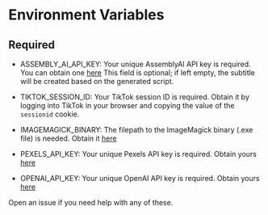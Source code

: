 # Environment Variables

## Required
- ASSEMBLY_AI_API_KEY: Your unique AssemblyAI API key is required. You can obtain one [here](https://www.assemblyai.com/app/) This field is optional; if left empty, the subtitle will be created based on the generated script.

- TIKTOK_SESSION_ID: Your TikTok session ID is required. Obtain it by logging into TikTok in your browser and copying the value of the `sessionid` cookie.

- IMAGEMAGICK_BINARY: The filepath to the ImageMagick binary (.exe file) is needed. Obtain it [here](https://imagemagick.org/script/download.php)

- PEXELS_API_KEY: Your unique Pexels API key is required. Obtain yours [here](https://www.pexels.com/api/)

- OPENAI_API_KEY: Your unique OpenAI API key is required. Obtain yours [here](https://platform.openai.com/docs/quickstart?context=python)

Open an issue if you need help with any of these.
